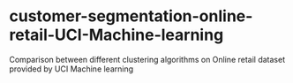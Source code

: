 # customer-segmentation-online-retail-UCI-Machine-learning
Comparison between different clustering algorithms on Online retail dataset provided by UCI Machine learning
